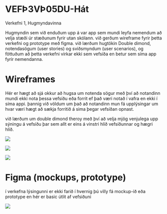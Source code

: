 # VEFÞ3VÞ05DU-Hát
Verkefni 1, Hugmyndavinna

Hugmyndin sem við enduðum upp á var app sem mundi leyfa nemendum að velja stæði úr stæðunum fyrir utan skólann.
við gerðum wireframe fyrir þetta verkefni og prototype með figma.
við lærðum hugtökin Double dimond, notendasögum (user stories) og sviðsmyndum (user scenarios), og föttuðum að þetta verkefni virkar ekki sem vefsíða en betur sem síma app fyrir nemendanna.

# Wireframes

Hér er hægt að sjá okkur að hugsa um notenda sögur með því að notandinn mundi ekki nota þessa vefsíðu eða forrit ef það væri notað í vafra en ekki í síma appi. 
þannig við völdum um það að notandinn mun fá upplýsingar um hvar væri hægt að sækja forritið á sima þegar vefsíðan opnast.

við lærðum um double dimond theroy með því að velja mjög venjulega upp sýningu á vefsíðu þar sem allt er eins á vinstri hlíð vefsíðunnar og hægri hlíð. 

<img src="https://media.discordapp.net/attachments/529814294997499925/1167417482898841650/20231027_104927.jpg?ex=654e0d41&is=653b9841&hm=adae06643378f5ba5717730375a0499e3eec7b71e9fa53ff2d6ada3827742655&=&width=492&height=655"> </img>

<img src="https://media.discordapp.net/attachments/529814294997499925/1167417483502829639/20231027_104912.jpg?ex=654e0d41&is=653b9841&hm=1e7573afce8dc3e34625a56492ef55fe1e645bafab734d27251a48e9181410aa&=&width=492&height=655"> </img>

<img src="https://media.discordapp.net/attachments/529814294997499925/1167417484081639424/20231027_104856.jpg?ex=654e0d41&is=653b9841&hm=fdfd43f68b2a3173bc2d6ef8e3db392dacccce9b647eefcddfb1d4e26d37425d&=&width=492&height=655"> </img>

# Figma (mockups, prototype)

í verkefna lýsingunni er ekki farið í hvernig þú villy fá mockup-ið eða prototype en hér er basic útlit af vefsiðuni

<img src="https://media.discordapp.net/attachments/1041445220233003040/1168375340884824064/image.png?ex=65518954&is=653f1454&hm=02036f70c3ddee69d988989d9c299582efae111398cda088a47c24face5e01e1&=&width=675&height=271"> </img>





